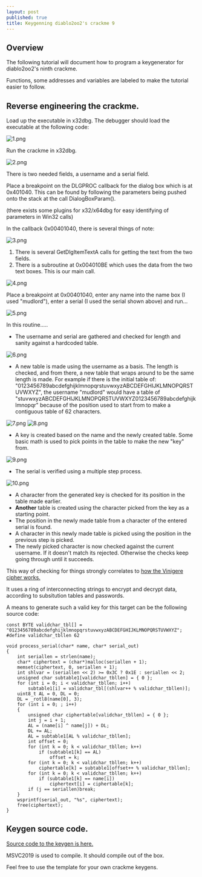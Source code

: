 ```yaml
---
layout: post
published: true
title: Keygenning diablo2oo2's crackme 9
---
```

## Overview

The following tutorial will document how to program a keygenerator for diablo2oo2's
ninth crackme.

Functions, some addresses and variables are labeled to make the tutorial easier to follow.


## Reverse engineering the crackme.

Load up the executable in x32dbg. 
The debugger should load the executable at the following code:

![1.png]({{site.baseurl}}/images/crackme9/1.PNG)

Run the crackme in x32dbg.

![2.png]({{site.baseurl}}/images/crackme9/2.PNG)

There is two needed fields, a username and a serial field.

Place a breakpoint on the DLGPROC callback for the dialog box which is at 0x401040. This can be found by following the parameters being pushed onto the stack at the call DialogBoxParam().

(there exists some plugins for x32/x64dbg for easy identifying of parameters in Win32 calls)

In the callback 0x00401040, there is several things of note:

![3.png]({{site.baseurl}}/images/crackme9/3.PNG)

1. There is several GetDlgItemTextA calls for getting the text from the two fields.
2. There is a subroutine at 0x004010BE which uses the data from the two text boxes. This is our main call.

![4.png]({{site.baseurl}}/images/crackme9/4.PNG)


Place a breakpoint at 0x00401040, enter any name into the name box (I used "mudlord"), enter a serial
(I used the serial shown above) and run...

![5.png]({{site.baseurl}}/images/crackme9/5.PNG)

In this routine.....
* The username and serial are gathered and checked for length and sanity against a hardcoded table.

![6.png]({{site.baseurl}}/images/crackme9/6.PNG)

* A new table is made using the username as a basis. The length is checked, and from there, a new table that wraps around to be the same length is made. For example if there is the initial table of:
"0123456789abcdefghijklmnopqrstuvwxyzABCDEFGHIJKLMNOPQRSTUVWXYZ", the username "mudlord" would have a table of "stuvwxyzABCDEFGHIJKLMNOPQRSTUVWXYZ0123456789abcdefghijklmnopqr" because of the position used to start from to make a contiguous table of 62 characters.

![7.png]({{site.baseurl}}/images/crackme9/7.PNG)
![8.png]({{site.baseurl}}/images/crackme9/8.PNG)

* A key is created based on the name and the newly created table. Some basic math is used to pick points in the table to make the new "key" from.

![9.png]({{site.baseurl}}/images/crackme9/9.PNG)


* The serial is verified using a multiple step process.

![10.png]({{site.baseurl}}/images/crackme9/10.PNG)

- A character from the generated key is checked for its position in the table made earlier.
- **Another** table is created using the character picked from the key as a starting point.
- The position in the newly made table from a character of the entered serial is found.
- A character in this newly made table is picked using the position in the previous step is picked.
- The newly picked character is now checked against the current username. If it doesn't match its rejected. Otherwise the checks keep going through until it succeeds.

This way of checking for things strongly correlates to [how the Vinigere cipher works.](https://en.wikipedia.org/wiki/Vigen%C3%A8re_cipher)

It uses a ring of interconnecting strings to encrypt and decrypt data, according to subsitution tables and passwords. 

A means to generate such a valid key for this target can be the following source code:

```
const BYTE validchar_tbl[] = "0123456789abcdefghijklmnopqrstuvwxyzABCDEFGHIJKLMNOPQRSTUVWXYZ";
#define validchar_tbllen 62

void process_serial(char* name, char* serial_out)
{
	int seriallen = strlen(name);
	char* ciphertext = (char*)malloc(seriallen + 1);
	memset(ciphertext, 0, seriallen + 1);
	int shlvar = (seriallen << 2) >= 0x3C ? 0x1E : seriallen << 2;
	unsigned char subtable1[validchar_tbllen] = { 0 };
	for (int i = 0; i < validchar_tbllen; i++)
		subtable1[i] = validchar_tbl[(shlvar++ % validchar_tbllen)];
	uint8_t AL = 0, DL = 0;
	DL = _rotl8(name[0], 3);
	for (int i = 0; ; i++)
	{
		unsigned char ciphertable[validchar_tbllen] = { 0 };
		int j = i + 1;
		AL = (name[i] ^ name[j]) + DL;
		DL += AL;
		AL = subtable1[AL % validchar_tbllen];
		int offset = 0;
		for (int k = 0; k < validchar_tbllen; k++)
			if (subtable1[k] == AL)
				offset = k;
		for (int k = 0; k < validchar_tbllen; k++)
			ciphertable[k] = subtable1[offset++ % validchar_tbllen];
		for (int k = 0; k < validchar_tbllen; k++)
			if (subtable1[k] == name[i])
				ciphertext[i] = ciphertable[k];
		if (j == seriallen)break;
	}
	wsprintf(serial_out, "%s", ciphertext);
	free(ciphertext);
}
```



## Keygen source code.

[Source code to the keygen is here.](https://github.com/mudlord/crackme_solutions/blob/master/algo/d2k2_crackme09.c)

MSVC2019 is used to compile. It should compile out of the box. 

Feel free to use the template for your own crackme keygens.




